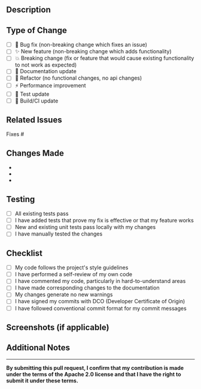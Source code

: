 ## Description

<!-- Provide a brief description of the changes in this PR -->

## Type of Change

<!-- Mark the relevant option with an "x" -->

- [ ] 🐛 Bug fix (non-breaking change which fixes an issue)
- [ ] ✨ New feature (non-breaking change which adds functionality)
- [ ] 💥 Breaking change (fix or feature that would cause existing functionality to not work as expected)
- [ ] 📖 Documentation update
- [ ] 🔧 Refactor (no functional changes, no api changes)
- [ ] ⚡ Performance improvement
- [ ] 🧪 Test update
- [ ] 🔨 Build/CI update

## Related Issues

<!-- Link any related issues here using "Fixes #issue_number" or "Closes #issue_number" -->

Fixes #

## Changes Made

<!-- List the key changes made in this PR -->

- 
- 
- 

## Testing

<!-- Describe the tests that you ran to verify your changes -->

- [ ] All existing tests pass
- [ ] I have added tests that prove my fix is effective or that my feature works
- [ ] New and existing unit tests pass locally with my changes
- [ ] I have manually tested the changes

## Checklist

<!-- Mark completed items with an "x" -->

- [ ] My code follows the project's style guidelines
- [ ] I have performed a self-review of my own code
- [ ] I have commented my code, particularly in hard-to-understand areas
- [ ] I have made corresponding changes to the documentation
- [ ] My changes generate no new warnings
- [ ] I have signed my commits with DCO (Developer Certificate of Origin)
- [ ] I have followed conventional commit format for my commit messages

## Screenshots (if applicable)

<!-- Add screenshots to help explain your changes -->

## Additional Notes

<!-- Add any additional information about the PR here -->

---

**By submitting this pull request, I confirm that my contribution is made under the terms of the Apache 2.0 license and that I have the right to submit it under these terms.**